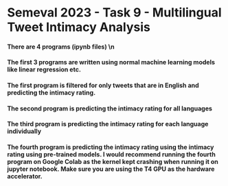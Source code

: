 # Semeval 2023 - Task 9 - Multilingual Tweet Intimacy Analysis

#### There are 4 programs (ipynb files) \n
#### The first 3 programs are written using normal machine learning models like linear regression etc.
#### The first program is filtered for only tweets that are in English and predicting the intimacy rating.
#### The second program is predicting the intimacy rating for all languages
#### The third program is predicting the intimacy rating for each language individually
#### The fourth program is predicting the intimacy rating using the intimacy rating using pre-trained models. I would recommend running the fourth program on Google Colab as the kernel kept crashing when running it on jupyter notebook. Make sure you are using the T4 GPU as the hardware accelerator.
